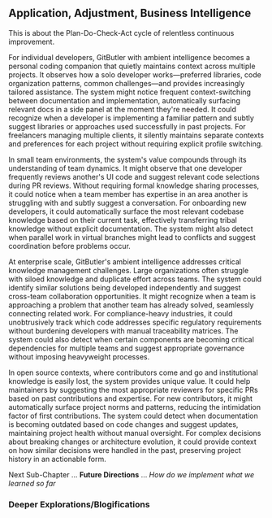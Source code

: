 ## Application, Adjustment, Business Intelligence

This is about the Plan-Do-Check-Act cycle of relentless continuous improvement.

For individual developers, GitButler with ambient intelligence becomes a personal coding companion that quietly maintains context across multiple projects. It observes how a solo developer works—preferred libraries, code organization patterns, common challenges—and provides increasingly tailored assistance. The system might notice frequent context-switching between documentation and implementation, automatically surfacing relevant docs in a side panel at the moment they're needed. It could recognize when a developer is implementing a familiar pattern and subtly suggest libraries or approaches used successfully in past projects. For freelancers managing multiple clients, it silently maintains separate contexts and preferences for each project without requiring explicit profile switching.

In small team environments, the system's value compounds through its understanding of team dynamics. It might observe that one developer frequently reviews another's UI code and suggest relevant code selections during PR reviews. Without requiring formal knowledge sharing processes, it could notice when a team member has expertise in an area another is struggling with and subtly suggest a conversation. For onboarding new developers, it could automatically surface the most relevant codebase knowledge based on their current task, effectively transferring tribal knowledge without explicit documentation. The system might also detect when parallel work in virtual branches might lead to conflicts and suggest coordination before problems occur.

At enterprise scale, GitButler's ambient intelligence addresses critical knowledge management challenges. Large organizations often struggle with siloed knowledge and duplicate effort across teams. The system could identify similar solutions being developed independently and suggest cross-team collaboration opportunities. It might recognize when a team is approaching a problem that another team has already solved, seamlessly connecting related work. For compliance-heavy industries, it could unobtrusively track which code addresses specific regulatory requirements without burdening developers with manual traceability matrices. The system could also detect when certain components are becoming critical dependencies for multiple teams and suggest appropriate governance without imposing heavyweight processes.

In open source contexts, where contributors come and go and institutional knowledge is easily lost, the system provides unique value. It could help maintainers by suggesting the most appropriate reviewers for specific PRs based on past contributions and expertise. For new contributors, it might automatically surface project norms and patterns, reducing the intimidation factor of first contributions. The system could detect when documentation is becoming outdated based on code changes and suggest updates, maintaining project health without manual oversight. For complex decisions about breaking changes or architecture evolution, it could provide context on how similar decisions were handled in the past, preserving project history in an actionable form.

Next Sub-Chapter ... **Future Directions** ... *How do we implement what we learned so far*

### Deeper Explorations/Blogifications